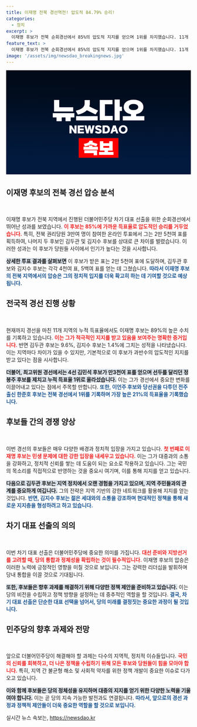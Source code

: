 ```yaml
---
title: 이재명 전북 경선역전! 압도적 84.79% 승리!
categories:
  - 정치
excerpt: >
  이재명 후보가 전북 순회경선에서 85%의 압도적 지지를 얻으며 1위를 차지했습니다. 11개 지역 누적 득표율이 89%에 달하는 가운데, 김민석 후보가 최고위원 경선에서 선두로 올라섰습니다. 정치판의 판도를 흔드는 이 이변, 그 뒷이야기는? 클릭해 확인해보세요!
feature_text: >
  이재명 후보가 전북 순회경선에서 85%의 압도적 지지를 얻으며 1위를 차지했습니다. 11개 지역 누적 득표율이 89%에 달하는 가운데, 김민석 후보가 최고위원 경선에서 선두로 올라섰습니다. 정치판의 판도를 흔드는 이 이변, 그 뒷이야기는? 클릭해 확인해보세요!
image: '/assets/img/newsdao_breakingnews.jpg'
---
```


<p><img src="/assets/img/newsdao_breakingnews.jpg" alt="pcversion 속보" /></p>

<h2 data-ke-size="size26">이재명 후보의 전북 경선 압승 분석</h2>

<p data-ke-size="size16">&nbsp;</p>

<p>이재명 후보가 전북 지역에서 진행된 더불어민주당 차기 대표 선출을 위한 순회경선에서 뛰어난 성과를 보였습니다. <b><span style="color: #ee2323;">이 후보는 85%에 가까운 득표율로 압도적인 승리를 거두었습니다.</span></b> 특히, 전북 권리당원 3만여 명이 참여한 온라인 투표에서 그는 2만 5천여 표를 획득하여, 나머지 두 후보인 김두관 및 김지수 후보를 상대로 큰 차이를 벌렸습니다. 이러한 성과는 이 후보가 당원들 사이에서 인기가 높다는 것을 시사합니다.</p>

<p><b><span style="background-color: #21538527;">상세한 투표 결과를 살펴보면</span></b> 이 후보가 받은 표는 2만 5천여 표에 도달하며, 김두관 후보와 김지수 후보는 각각 4천여 표, 5백여 표를 얻는 데 그쳤습니다. <b><span style="color: #1a5490;">따라서 이재명 후보의 전북 지역에서의 압승은 그의 정치적 입지를 더욱 확고히 하는 데 기여할 것으로 예상됩니다.</span></b></p>

<h2 data-ke-size="size26">전국적 경선 진행 상황</h2>

<p data-ke-size="size16">&nbsp;</p>

<p>현재까지 경선을 마친 11개 지역의 누적 득표율에서도 이재명 후보는 89%의 높은 수치를 기록하고 있습니다. <b><span style="color: #ee2323;">이는 그가 적극적인 지지를 받고 있음을 보여주는 명확한 증거입니다.</span></b> 반면 김두관 후보는 9.6%, 김지수 후보는 1.4%에 그치는 성적을 나타냈습니다. 이는 지역마다 차이가 있을 수 있지만, 기본적으로 이 후보가 과반수의 압도적인 지지를 받고 있다는 점을 시사합니다.</p>

<p><b><span style="background-color: #21538527;">더불어, 최고위원 경선에서는 4선 김민석 후보가 만3천여 표를 얻으며 선두를 달리던 정봉주 후보를 제치고 누적 득표율 1위로 올라섰습니다.</span></b> 이는 그가 경선에서 중요한 변화를 이끌어내고 있다는 점에서 주목할 만합니다. <b><span style="color: #1a5490;">또한, 이언주 후보와 당선권을 다투던 전주 출신 한준호 후보는 전북 경선에서 1위를 기록하며 가장 높은 21%의 득표율을 기록했습니다.</span></b></p>

<h2 data-ke-size="size26">후보들 간의 경쟁 양상</h2>

<p data-ke-size="size16">&nbsp;</p>

<p>이번 경선의 후보들은 매우 다양한 배경과 정치적 입장을 가지고 있습니다. <b><span style="color: #ee2323;">첫 번째로 이재명 후보는 민생 문제에 대한 강한 입장을 내세우고 있습니다.</span></b> 이는 그가 대중과의 소통을 강화하고, 정치적 신뢰를 쌓는 데 도움이 되는 요소로 작용하고 있습니다. 그는 국민의 목소리를 직접적으로 반영하는 것을 중요시 여기며, 이를 통해 지지를 얻고 있습니다.</p>

<p><b><span style="background-color: #21538527;">다음으로 김두관 후보는 지역 정치에서 오랜 경험을 가지고 있으며, 지역 주민들과의 관계를 중요하게 여깁니다.</span></b> 그의 전략은 지역 기반의 강한 네트워크를 활용해 지지를 얻는 것입니다. <b><span style="color: #1a5490;">반면, 김지수 후보는 젊은 세대와의 소통을 강조하며 현대적인 정책을 통해 새로운 지지층을 형성하려고 하고 있습니다.</span></b></p>

<h2 data-ke-size="size26">차기 대표 선출의 의의</h2>

<p data-ke-size="size16">&nbsp;</p>

<p>이번 차기 대표 선출은 더불어민주당에 중요한 의미를 가집니다. <b><span style="color: #ee2323;">대선 준비와 지방선거를 고려할 때, 당의 통합과 정체성을 확립하는 것이 필수적입니다.</span></b> 이재명 후보의 압승은 이러한 노력에 긍정적인 영향을 미칠 것으로 보입니다. 그는 강력한 리더십을 발휘하며 당내 통합을 이끌 것으로 기대됩니다.</p>

<p><b><span style="background-color: #21538527;">또한, 후보들은 향후 과제를 해결하기 위해 다양한 정책 제안을 준비하고 있습니다.</span></b> 이는 당의 비전을 수립하고 정책 방향을 설정하는 데 중추적인 역할을 할 것입니다. <b><span style="color: #1a5490;">결국, 차기 대표 선출은 단순한 대표 선택을 넘어서, 당의 미래를 결정짓는 중요한 과정이 될 것입니다.</span></b></p>

<h2 data-ke-size="size26">민주당의 향후 과제와 전망</h2>

<p data-ke-size="size16">&nbsp;</p>

<p>앞으로 더불어민주당이 해결해야 할 과제는 다수의 지역적, 정치적 이슈들입니다. <b><span style="color: #ee2323;">국민의 신뢰를 회복하고, 더 나은 정책을 수립하기 위해 모든 후보와 당원들이 힘을 모아야 합니다.</span></b> 특히, 지역 간 불균형 해소 및 사회적 약자를 위한 정책 개발이 중요한 이슈로 다가오고 있습니다.</p>

<p><b><span style="background-color: #21538527;">이와 함께 후보들은 당의 정체성을 유지하며 대중의 지지를 얻기 위한 다양한 노력을 기울여야 합니다.</span></b> 이는 곧 당의 지속 가능한 발전과도 연결됩니다. <b><span style="color: #1a5490;">따라서, 앞으로의 경선 과정과 정책적 제안들이 더욱 중요한 역할을 할 것으로 보입니다.</span></b></p>
실시간 뉴스 속보는, <a href="https://newsdao.kr" rel="dofollow">https://newsdao.kr</a>


